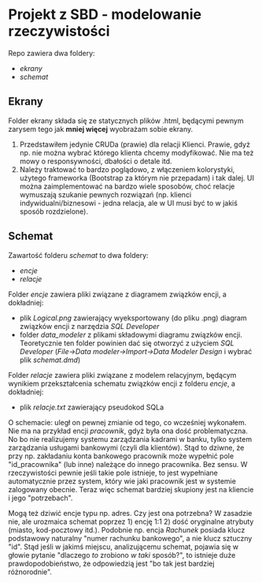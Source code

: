 # Projekt z SBD - modelowanie rzeczywistości
Repo zawiera dwa foldery:
- _ekrany_
- _schemat_

## Ekrany
Folder ekrany składa się ze statycznych plików .html, będącymi pewnym zarysem tego jak **mniej więcej** wyobrażam sobie ekrany. 
1) Przedstawiłem jedynie CRUDa (prawie) dla relacji Klienci. Prawie, gdyż np. nie można wybrać którego klienta chcemy modyfikować. Nie ma też mowy o responsywności, dbałości o detale itd. 
2) Należy traktować to bardzo poglądowo, z włączeniem kolorystyki, użytego frameworka (Bootstrap za którym nie przepadam) i tak dalej. UI można zaimplementować na bardzo wiele sposobów, choć relacje wymuszają szukanie pewnych rozwiązań (np. klienci indywidualni/biznesowi - jedna relacja, ale w UI musi być to w jakiś sposób rozdzielone).

## Schemat
Zawartość folderu _schemat_ to dwa foldery:
- _encje_
- _relacje_

Folder _encje_ zawiera pliki związane z diagramem związków encji, a dokładniej:
- plik _Logical.png_ zawierający wyeksportowany (do pliku .png) diagram związków encji z narzędzia _SQL Developer_
- folder _data_modeler_ z plikami składowymi diagramu związków encji. Teoretycznie ten folder powinien dać się otworzyć z użyciem _SQL Developer_ (_File->Data modeler->Import->Data Modeler Design_ i wybrać plik _schemat.dmd_)

Folder _relacje_ zawiera pliki związane z modelem relacyjnym, będącym wynikiem przekształcenia schematu związków encji z folderu _encje_, a dokładniej:
- plik _relacje.txt_ zawierający pseudokod SQLa

O schemacie: uległ on pewnej zmianie od tego, co wcześniej wykonałem. Nie ma na przykład encji _pracownik_, gdyż była ona dość problematyczna. No bo nie realizujemy systemu zarządzania kadrami w banku, tylko system zarządzania usługami bankowymi (czyli dla klientów). Stąd to dziwne, że przy np. zakładaniu konta bankowego pracownik może wypełnić pole "id_pracownika" (lub inne) należące do innego pracownika. Bez sensu. W rzeczywistości pewnie jeśli takie pole istnieje, to jest wypełniane automatycznie przez system, który wie jaki pracownik jest w systemie zalogowany obecnie. Teraz więc schemat bardziej skupiony jest na kliencie i jego "potrzebach".

Mogą też dziwić encje typu np. adres. Czy jest ona potrzebna? W zasadzie nie, ale urozmaica schemat poprzez 1) encję 1:1 2) dość oryginalne atrybuty (miasto, kod-pocztowy itd.). Podobnie np. encja _Rachunek_ posiada klucz podstawowy naturalny "numer rachunku bankowego", a nie klucz sztuczny "id". Stąd jeśli w jakimś miejscu, analizującemu schemat, pojawia się w głowie pytanie "dlaczego _to_ zrobiono _w taki_ sposób?", to istnieje duże prawdopodobieństwo, że odpowiedzią jest "bo tak jest bardziej różnorodnie". 

